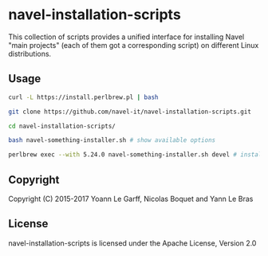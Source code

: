 navel-installation-scripts
==========================

This collection of scripts provides a unified interface for installing Navel "main projects" (each of them got a corresponding script) on different Linux distributions.

Usage
-----

```bash
curl -L https://install.perlbrew.pl | bash

git clone https://github.com/navel-it/navel-installation-scripts.git

cd navel-installation-scripts/

bash navel-something-installer.sh # show available options

perlbrew exec --with 5.24.0 navel-something-installer.sh devel # install navel-something from http://github.com/navel-it/navel-something.git@devel
```

Copyright
---------

Copyright (C) 2015-2017 Yoann Le Garff, Nicolas Boquet and Yann Le Bras

License
-------

navel-installation-scripts is licensed under the Apache License, Version 2.0
